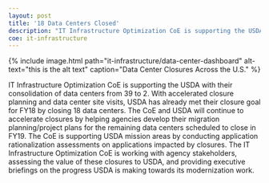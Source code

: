 ```yaml
---
layout: post
title: '18 Data Centers Closed'
description: "IT Infrastructure Optimization CoE is supporting the USDA with their consolidation of data centers from 39 to 2."
coe: it-infrastructure
---
```



{% include image.html path="it-infrastructure/data-center-dashboard" alt-text="this is the alt text" caption="Data Center Closures Across the U.S." %}

IT Infrastructure Optimization CoE is supporting the USDA with their consolidation of data centers from 39 to 2. With accelerated closure planning and data center site visits, USDA has already met their closure goal for FY18 by closing 18 data centers. The CoE and USDA will continue to accelerate closures by helping agencies develop their migration planning/project plans for the remaining data centers scheduled to close in FY19. The CoE is supporting USDA mission areas by conducting application rationalization assessments on applications impacted by closures. The IT Infrastructure Optimization CoE is working with agency stakeholders, assessing the value of these closures to USDA, and providing executive briefings on the progress USDA is making towards its modernization work.
